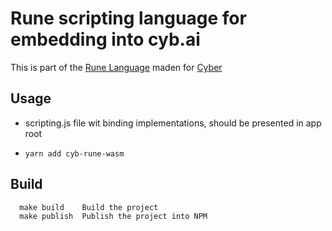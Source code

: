 # Rune scripting language for embedding into cyb.ai

This is part of the [Rune Language] maden for [Cyber]

[Rune Language]: https://rune-rs.github.io
[Cyber]: https://cyb.ai

## Usage

- scripting.js file wit binding implementations, should be presented in app root

- `yarn add cyb-rune-wasm`

## Build

```
  make build    Build the project
  make publish  Publish the project into NPM
```
